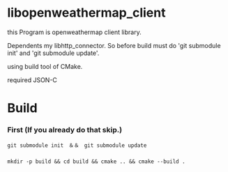 # libopenweathermap_client
this Program is openweathermap client library.  
  
Dependents my libhttp_connector. So before build must do 'git submodule init' and 'git submodule update'.  
  
using build tool of CMake.  
  
required JSON-C  
# Build
### First (If you already do that skip.)
```
git submodule init　＆＆　git submodule update
```

### 
```
mkdir -p build && cd build && cmake .. && cmake --build .
```
